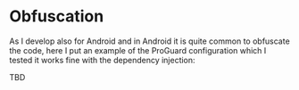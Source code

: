 # Obfuscation

As I develop also for Android and in Android it is quite common to obfuscate the code,
here I put an example of the ProGuard configuration which I tested it works fine
with the dependency injection:

TBD
